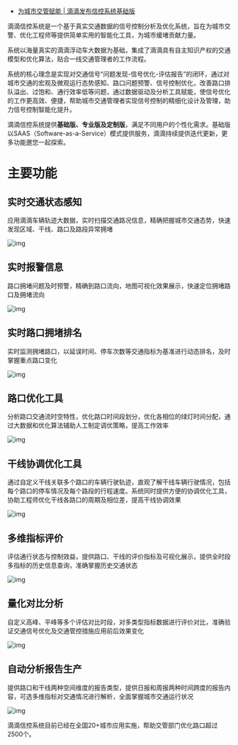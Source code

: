 - [为城市交管赋能 | 滴滴发布信控系统基础版](https://zhuanlan.zhihu.com/p/165465180)

滴滴信控系统是一个基于真实交通数据的信号控制分析及优化系统，旨在为城市交警、优化工程师等提供简单实用的智能化工具，为城市缓堵贡献力量。

系统以海量真实的滴滴浮动车大数据为基础，集成了滴滴具有自主知识产权的交通模型和优化算法，贴合一线交通管理者的工作流程。

系统的核心理念是实现对交通信号“问题发现-信号优化-评估报告”的闭环，通过对城市交通的宏观及微观运行态势感知、路口问题预警、信号控制优化，改善路口排队溢出、过饱和、通行效率低等问题，通过数据驱动及分析工具赋能，使信号优化的工作更高效、便捷，帮助城市交通管理者实现信号控制的精细化设计及管理，助力信号控制智能化提升。

滴滴信控系统提供**基础版、专业版及定制版**，满足不同用户的个性化需求。基础版以SAAS（Software-as-a-Service）模式提供服务，滴滴持续提供迭代更新，更多功能邀您一起探索。

# 主要功能

## 实时交通状态感知

应用滴滴车辆轨迹大数据，实时扫描交通路况信息，精确把握城市交通态势，快速发现区域、干线、路口及路段异常拥堵

![img](https://pic1.zhimg.com/80/v2-e9cc463880de85673f33f2863ca67438_720w.jpg)

## 实时报警信息

路口拥堵问题及时预警，精确到路口流向，地图可视化效果展示，快速定位拥堵路口及拥堵流向

![img](https://gitee.com/er-huomeng/l-img/raw/master/v2-0d8b9cc2fbe2f7fdef24b41e8e37e0d9_720w.jpg)

## 实时路口拥堵排名

实时监测拥堵路口，以延误时间、停车次数等交通指标为基准进行动态排名，及时掌握重点路口变化

![img](https://pic3.zhimg.com/80/v2-8868109f66ee09516664636473a5904a_720w.jpg)

## 路口优化工具

分析路口交通流时空特性，优化路口时间段划分，优化各相位的绿灯时间分配，通过大数据和优化算法辅助人工制定调优策略，提高工作效率

![img](https://pic2.zhimg.com/80/v2-cc69a39e882facc8c7299cb70fcea559_720w.jpg)



## 干线协调优化工具

通过自定义干线关联多个路口的车辆行驶轨迹，直观了解干线车辆行驶情况，包括每个路口的停车情况及每个路段的行程速度。系统同时提供方便的协调优化工具，协助工程师优化干线各路口的周期及相位差，提高干线协调效果

![img](https://pic3.zhimg.com/80/v2-5e8a9ec0355107428e8485b394265ce6_720w.jpg)



## 多维指标评价

评估通行状态与控制效益，提供路口、干线的评价指标及可视化展示，提供全时段多指标的历史信息查询，准确掌握历史交通状态

![img](https://gitee.com/er-huomeng/l-img/raw/master/v2-a3131ed7dc2f40848d4b0e902bb9ad96_720w.jpg)

## 量化对比分析

自定义高峰、平峰等多个评估对比时段，对多类型指标数据进行评价对比，准确验证交通信号优化及交通管控措施应用前后效果变化

![img](https://pic2.zhimg.com/80/v2-49b50ca5e8627d82792dc94699b9c8b5_720w.jpg)

## 自动分析报告生产

提供路口和干线两种空间维度的报告类型，提供日报和周报两种时间跨度的报告内容，可选多维指标对交通情况进行解析，全面掌握城市交通运行状况

![img](https://pic1.zhimg.com/80/v2-7b0dfbed3534e8f2bc6281538e04c818_720w.jpg)

滴滴信控系统目前已经在全国20+城市应用实施，帮助交管部门优化路口超过2500个。

